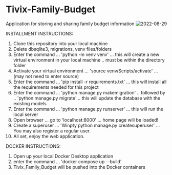 # Tivix-Family-Budget
Application for storing and sharing family budget information
![2022-08-29](https://user-images.githubusercontent.com/75236091/187124592-b443146f-4e31-4064-b30b-fb77088a9dc4.png)


INSTALLMENT INSTRUCTIONS:
1. Clone this repository into your local machine
2. Delete dbsqlite3, migrations, venv files/folders
3. Enter the command ... 'python -m venv venv'  ... this will create a new virtual environment in your local machine .. must be within the directory folder
4. Activate your virtual environment ... 'source venv/Scripts/activate' ... (may not need to enter source)
5. Enter the command ... 'pip install -r requirements.txt' ... this will install all the requirements needed for this project
6. Enter the command ... 'python manage.py makemigration' .. followed by .. 'python manage.py migrate' .. this will update the database with the existing models
7. Enter the command ... 'python manage.py runserver' ... this will run the local server 
8. Open browser ... go to 'localhost:8000' ... home page will be loaded!
9. Create a superuser ... 'Winpty python manage.py createsuperuser' ... You may also register a regular user.
10. All set, enjoy the web application.  

DOCKER INSTRUCTIONS:
1. Open up your local Docker Desktop application
2. enter the command ... 'docker compose up --build'
3. Tivix_Family_Budget will be pushed into the Docker containers



